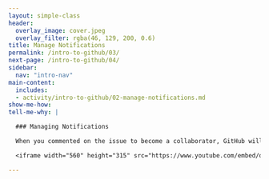 ```yaml
---
layout: simple-class
header:
  overlay_image: cover.jpeg
  overlay_filter: rgba(46, 129, 200, 0.6)
title: Manage Notifications
permalink: /intro-to-github/03/
next-page: /intro-to-github/04/
sidebar:
  nav: "intro-nav"
main-content:
  includes:
  - activity/intro-to-github/02-manage-notifications.md
show-me-how:
tell-me-why: |

  ### Managing Notifications

  When you commented on the issue to become a collaborator, GitHub will start to send you email notifications about the things happening in our project. If you would like to learn how to customize (or reduce) the notifications you receive from GitHub, check out this video:

  <iframe width="560" height="315" src="https://www.youtube.com/embed/ocQldxF7fMY" frameborder="0" allowfullscreen></iframe>

---
```

